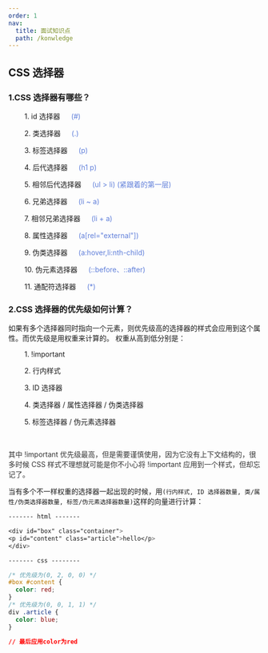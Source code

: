 ```yaml
---
order: 1
nav:
  title: 面试知识点
  path: /konwledge
---
```


## CSS 选择器

### 1.CSS 选择器有哪些？

&emsp;&emsp; 1. id 选择器 &emsp; <span style="color:#607fda;">(#)</span>

&emsp;&emsp; 2. 类选择器 &emsp; <span style="color:#607fda;">(.)</span>

&emsp;&emsp; 3. 标签选择器 &emsp; <span style="color:#607fda;">(p)</span>

&emsp;&emsp; 4. 后代选择器 &emsp; <span style="color:#607fda;">(h1 p)</span>

&emsp;&emsp; 5. 相邻后代选择器 &emsp; <span style="color:#607fda;">(ul > li) (紧跟着的第一层)</span>

&emsp;&emsp; 6. 兄弟选择器 &emsp; <span style="color:#607fda;">(li ~ a)</span>

&emsp;&emsp; 7. 相邻兄弟选择器 &emsp; <span style="color:#607fda;">(li + a)</span>

&emsp;&emsp; 8. 属性选择器 &emsp; <span style="color:#607fda;">(a[rel="external"])</span>

&emsp;&emsp; 9. 伪类选择器 &emsp; <span style="color:#607fda;">(a:hover,li:nth-child)</span>

&emsp;&emsp; 10. 伪元素选择器 &emsp; <span style="color:#607fda;">(::before、::after)</span>

&emsp;&emsp; 11. 通配符选择器 &emsp; <span style="color:#607fda;">(\*)</span>

### 2.CSS 选择器的优先级如何计算？

如果有多个选择器同时指向一个元素，则优先级高的选择器的样式会应用到这个属性。而优先级是用权重来计算的。
权重从高到低分别是：

&emsp;&emsp; 1. !important

&emsp;&emsp; 2. 行内样式

&emsp;&emsp; 3. ID 选择器

&emsp;&emsp; 4. 类选择器 / 属性选择器 / 伪类选择器

&emsp;&emsp; 5. 标签选择器 / 伪元素选择器

&emsp;&emsp;<p style="color:#333"> 其中 !important 优先级最高，但是需要谨慎使用，因为它没有上下文结构的，很多时候 CSS 样式不理想就可能是你不小心将 !important 应用到一个样式，但却忘记了。</p>
当有多个不一样权重的选择器一起出现的时候，用`(行内样式, ID 选择器数量, 类/属性/伪类选择器数量, 标签/伪元素选择器数量)`这样的向量进行计算：

```css
------- html -------

<div id="box" class="container">
<p id="content" class="article">hello</p>
</div>

------- css --------

/* 优先级为(0, 2, 0, 0) */
#box #content {
  color: red;
}
/* 优先级为(0, 0, 1, 1) */
div .article {
  color: blue;
}

// 最后应用color为red
```
